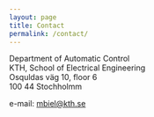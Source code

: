 ```yaml
---
layout: page
title: Contact
permalink: /contact/
---
```


Department of Automatic Control  
KTH, School of Electrical Engineering  
Osquldas väg 10, floor 6  
100 44 Stochholmm

e-mail: mbiel@kth.se
